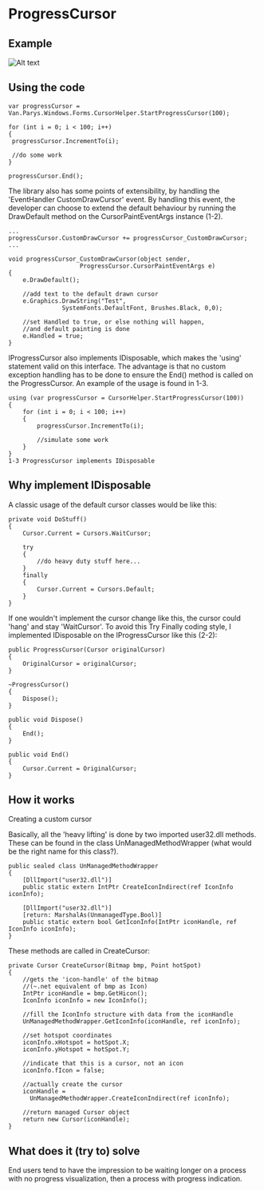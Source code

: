 ProgressCursor
==============
Example
-------
![Alt text](http://www.codeproject.com/KB/progress/progresscursor/cursor.png)

Using the code
--------------

	var progressCursor = Van.Parys.Windows.Forms.CursorHelper.StartProgressCursor(100);

	for (int i = 0; i < 100; i++)
	{
	 progressCursor.IncrementTo(i);

	 //do some work
	}

	progressCursor.End();
	
	
The library also has some points of extensibility, by handling the 'EventHandler<CursorPaintEventArgs> CustomDrawCursor' event. By handling this event, the developer can choose to extend the default behaviour by running the DrawDefault method on the CursorPaintEventArgs instance (1-2).

	...
	progressCursor.CustomDrawCursor += progressCursor_CustomDrawCursor;
	...

	void progressCursor_CustomDrawCursor(object sender, 
						ProgressCursor.CursorPaintEventArgs e)
	{
		e.DrawDefault();
		
		//add text to the default drawn cursor
		e.Graphics.DrawString("Test", 
				   SystemFonts.DefaultFont, Brushes.Black, 0,0);
		
		//set Handled to true, or else nothing will happen,
		//and default painting is done
		e.Handled = true;
	}
	
	
IProgressCursor also implements IDisposable, which makes the 'using' statement valid on this interface. The advantage is that no custom exception handling has to be done to ensure the End() method is called on the ProgressCursor. An example of the usage is found in 1-3.

	using (var progressCursor = CursorHelper.StartProgressCursor(100))
	{
		for (int i = 0; i < 100; i++)
		{
			progressCursor.IncrementTo(i);

			//simulate some work
		}
	}
	1-3 ProgressCursor implements IDisposable

Why implement IDisposable 
-------------------------

A classic usage of the default cursor classes would be like this:

	private void DoStuff()
	{
		Cursor.Current = Cursors.WaitCursor;

		try
		{
			//do heavy duty stuff here...
		}
		finally 
		{
			Cursor.Current = Cursors.Default;
		}
	}
	
If one wouldn't implement the cursor change like this, the cursor could 'hang' and stay 'WaitCursor'. To avoid this Try Finally coding style, I implemented IDisposable on the IProgressCursor like this (2-2):

	public ProgressCursor(Cursor originalCursor)
	{
		OriginalCursor = originalCursor;
	}

	~ProgressCursor()
	{
		Dispose();
	}

	public void Dispose()
	{
		End();
	}

	public void End()
	{
		Cursor.Current = OriginalCursor;
	}
	
How it works
------------

Creating a custom cursor 

Basically, all the 'heavy lifting' is done by two imported user32.dll methods. These can be found in the class UnManagedMethodWrapper (what would be the right name for this class?).

	public sealed class UnManagedMethodWrapper
	{
		[DllImport("user32.dll")]
		public static extern IntPtr CreateIconIndirect(ref IconInfo iconInfo);

		[DllImport("user32.dll")]
		[return: MarshalAs(UnmanagedType.Bool)]
		public static extern bool GetIconInfo(IntPtr iconHandle, ref IconInfo iconInfo);
	}
	
These methods are called in CreateCursor:

	private Cursor CreateCursor(Bitmap bmp, Point hotSpot)
	{
		//gets the 'icon-handle' of the bitmap
		//(~.net equivalent of bmp as Icon)
		IntPtr iconHandle = bmp.GetHicon();
		IconInfo iconInfo = new IconInfo();
		
		//fill the IconInfo structure with data from the iconHandle
		UnManagedMethodWrapper.GetIconInfo(iconHandle, ref iconInfo);
		
		//set hotspot coordinates
		iconInfo.xHotspot = hotSpot.X;
		iconInfo.yHotspot = hotSpot.Y;
		
		//indicate that this is a cursor, not an icon
		iconInfo.fIcon = false;
		
		//actually create the cursor
		iconHandle = 
		  UnManagedMethodWrapper.CreateIconIndirect(ref iconInfo);
		
		//return managed Cursor object
		return new Cursor(iconHandle);
	}
	
What does it (try to) solve
---------------------------

End users tend to have the impression to be waiting longer on a process with no progress visualization, then a process with progress indication. 